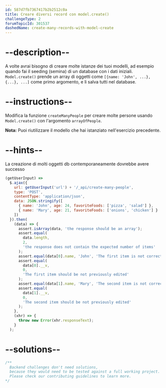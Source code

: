 ```yaml
---
id: 587d7fb7367417b2b2512c0a
title: Creare diversi record con model.create()
challengeType: 2
forumTopicId: 301537
dashedName: create-many-records-with-model-create
---
```


# --description--

A volte avrai bisogno di creare molte istanze dei tuoi modelli, ad esempio quando fai il seeding (semina) di un database con i dati iniziali. `Model.create()` prende un array di oggetti come `[{name: 'John', ...}, {...}, ...]` come primo argomento, e li salva tutti nel database.

# --instructions--

Modifica la funzione `createManyPeople` per creare molte persone usando `Model.create()` con l'argomento `arrayOfPeople`.

**Nota:** Puoi riutilizzare il modello che hai istanziato nell'esercizio precedente.

# --hints--

La creazione di molti oggetti db contemporaneamente dovrebbe avere successo

```js
(getUserInput) =>
  $.ajax({
    url: getUserInput('url') + '/_api/create-many-people',
    type: 'POST',
    contentType: 'application/json',
    data: JSON.stringify([
      { name: 'John', age: 24, favoriteFoods: ['pizza', 'salad'] },
      { name: 'Mary', age: 21, favoriteFoods: ['onions', 'chicken'] }
    ])
  }).then(
    (data) => {
      assert.isArray(data, 'the response should be an array');
      assert.equal(
        data.length,
        2,
        'the response does not contain the expected number of items'
      );
      assert.equal(data[0].name, 'John', 'The first item is not correct');
      assert.equal(
        data[0].__v,
        0,
        'The first item should be not previously edited'
      );
      assert.equal(data[1].name, 'Mary', 'The second item is not correct');
      assert.equal(
        data[1].__v,
        0,
        'The second item should be not previously edited'
      );
    },
    (xhr) => {
      throw new Error(xhr.responseText);
    }
  );
```

# --solutions--

```js
/**
  Backend challenges don't need solutions, 
  because they would need to be tested against a full working project. 
  Please check our contributing guidelines to learn more.
*/
```
